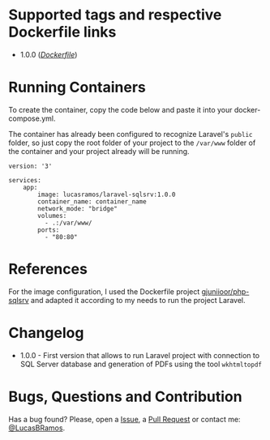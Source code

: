 # Supported tags and respective **Dockerfile** links	

- 1.0.0 ([*Dockerfile*](https://github.com/LucasBRamos/laravel-sqlsrv/blob/master/Dockerfile))

# Running Containers

To create the container, copy the code below and paste it into your docker-compose.yml.

The container has already been configured to recognize Laravel's  ```public``` folder, so just copy the root folder of your project to the ```/var/www``` folder of the container and your project already will be running.

```
version: '3'

services:
	app:
	    image: lucasramos/laravel-sqlsrv:1.0.0
	    container_name: container_name
	    network_mode: "bridge"
	    volumes:
	      - .:/var/www/
	    ports:
	      - "80:80"
```

# References

For the image configuration, I used the Dockerfile project [gjuniioor/php-sqlsrv](https://hub.docker.com/r/gjuniioor/php-sqlsrv/) and adapted it according to my needs to run the project Laravel.


# Changelog

- 1.0.0 - First version that allows to run Laravel project with connection to SQL Server database and generation of PDFs using the tool ```wkhtmltopdf```


# Bugs, Questions and Contribution

Has a bug found? Please, open a [Issue](https://github.com/LucasBRamos/laravel-sqlsrv/issues), a [Pull Request](https://github.com/LucasBRamos/laravel-sqlsrv/pulls) or contact me: [@LucasBRamos](https://github.com/LucasBRamos).